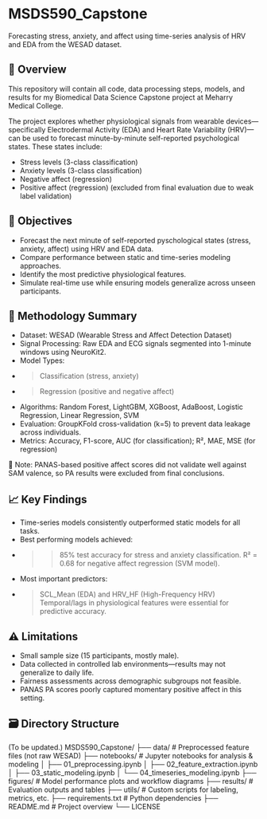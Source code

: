 # MSDS590_Capstone
Forecasting stress, anxiety, and affect using time-series analysis of HRV and EDA from the WESAD dataset.

## 📌 Overview

This repository will contain all code, data processing steps, models, and results for my Biomedical Data Science Capstone project at Meharry Medical College. 

The project explores whether physiological signals from wearable devices—specifically Electrodermal Activity (EDA) and Heart Rate Variability (HRV)—can be used to forecast minute-by-minute self-reported psychological states. These states include:

- Stress levels (3-class classification)
- Anxiety levels (3-class classification)
- Negative affect (regression)
- Positive affect (regression) (excluded from final evaluation due to weak label validation)

## 🎯 Objectives
- Forecast the next minute of self-reported pyschological states (stress, anxiety, affect) using HRV and EDA data.
- Compare performance between static and time-series modeling approaches.
- Identify the most predictive physiological features.
- Simulate real-time use while ensuring models generalize across unseen participants.

## 🔬 Methodology Summary
- Dataset: WESAD (Wearable Stress and Affect Detection Dataset)
- Signal Processing: Raw EDA and ECG signals segmented into 1-minute windows using NeuroKit2.
- Model Types:
- > Classification (stress, anxiety)
- > Regression (positive and negative affect)
- Algorithms: Random Forest, LightGBM, XGBoost, AdaBoost, Logistic Regression, Linear Regression, SVM
- Evaluation: GroupKFold cross-validation (k=5) to prevent data leakage across individuals.
- Metrics: Accuracy, F1-score, AUC (for classification); R², MAE, MSE (for regression)

🔎 Note: PANAS-based positive affect scores did not validate well against SAM valence, so PA results were excluded from final conclusions.
## 📈 Key Findings
- Time-series models consistently outperformed static models for all tasks.
- Best performing models achieved:
- > >85% test accuracy for stress and anxiety classification.
  > R² = 0.68 for negative affect regression (SVM model).
- Most important predictors:
- > SCL_Mean (EDA) and HRV_HF (High-Frequency HRV)
  > Temporal/lags in physiological features were essential for predictive accuracy.

## ⚠️ Limitations
- Small sample size (15 participants, mostly male).
- Data collected in controlled lab environments—results may not generalize to daily life.
- Fairness assessments across demographic subgroups not feasible.
- PANAS PA scores poorly captured momentary positive affect in this setting.


## 🗃️ Directory Structure

(To be updated.)
MSDS590_Capstone/
├── data/                         # Preprocessed feature files (not raw WESAD)
├── notebooks/                   # Jupyter notebooks for analysis & modeling
│   ├── 01_preprocessing.ipynb
│   ├── 02_feature_extraction.ipynb
│   ├── 03_static_modeling.ipynb
│   └── 04_timeseries_modeling.ipynb
├── figures/                     # Model performance plots and workflow diagrams
├── results/                     # Evaluation outputs and tables
├── utils/                       # Custom scripts for labeling, metrics, etc.
├── requirements.txt             # Python dependencies
├── README.md                    # Project overview
└── LICENSE

